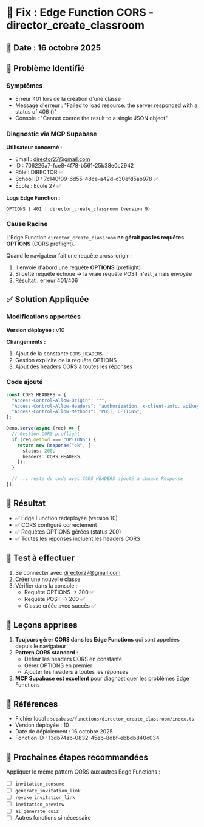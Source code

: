 # 🔧 Fix : Edge Function CORS - director_create_classroom

## 📅 Date : 16 octobre 2025

## 🐛 Problème Identifié

### Symptômes
- Erreur 401 lors de la création d'une classe
- Message d'erreur : "Failed to load resource: the server responded with a status of 406 ()"
- Console : "Cannot coerce the result to a single JSON object"

### Diagnostic via MCP Supabase

**Utilisateur concerné :**
- Email : director27@gmail.com
- ID : 706226a7-fce8-4f78-b561-25b38e0c2942
- Rôle : DIRECTOR ✅
- School ID : 7c140f09-6d55-48ce-a42d-c30efd5ab978 ✅
- École : Ecole 27 ✅

**Logs Edge Function :**
```
OPTIONS | 401 | director_create_classroom (version 9)
```

### Cause Racine

L'Edge Function `director_create_classroom` **ne gérait pas les requêtes OPTIONS** (CORS preflight).

Quand le navigateur fait une requête cross-origin :
1. Il envoie d'abord une requête **OPTIONS** (preflight)
2. Si cette requête échoue → la vraie requête POST n'est jamais envoyée
3. Résultat : erreur 401/406

## ✅ Solution Appliquée

### Modifications apportées

**Version déployée :** v10

**Changements :**
1. Ajout de la constante `CORS_HEADERS`
2. Gestion explicite de la requête OPTIONS
3. Ajout des headers CORS à toutes les réponses

### Code ajouté

```typescript
const CORS_HEADERS = {
  "Access-Control-Allow-Origin": "*",
  "Access-Control-Allow-Headers": "authorization, x-client-info, apikey, content-type",
  "Access-Control-Allow-Methods": "POST, OPTIONS",
};

Deno.serve(async (req) => {
  // Gestion CORS preflight
  if (req.method === "OPTIONS") {
    return new Response("ok", {
      status: 200,
      headers: CORS_HEADERS,
    });
  }

  // ... reste du code avec CORS_HEADERS ajouté à chaque Response
});
```

## 🎯 Résultat

- ✅ Edge Function redéployée (version 10)
- ✅ CORS configuré correctement
- ✅ Requêtes OPTIONS gérées (status 200)
- ✅ Toutes les réponses incluent les headers CORS

## 🧪 Test à effectuer

1. Se connecter avec director27@gmail.com
2. Créer une nouvelle classe
3. Vérifier dans la console :
   - Requête OPTIONS → 200 ✅
   - Requête POST → 200 ✅
   - Classe créée avec succès ✅

## 📝 Leçons apprises

1. **Toujours gérer CORS dans les Edge Functions** qui sont appelées depuis le navigateur
2. **Pattern CORS standard** :
   - Définir les headers CORS en constante
   - Gérer OPTIONS en premier
   - Ajouter les headers à toutes les réponses
3. **MCP Supabase est excellent** pour diagnostiquer les problèmes Edge Functions

## 🔗 Références

- Fichier local : `supabase/functions/director_create_classroom/index.ts`
- Version déployée : 10
- Date de déploiement : 16 octobre 2025
- Fonction ID : 13db74ab-0832-45eb-8dbf-ebbdb840c034

## 🚀 Prochaines étapes recommandées

Appliquer le même pattern CORS aux autres Edge Functions :
- [ ] `invitation_consume`
- [ ] `generate_invitation_link`
- [ ] `revoke_invitation_link`
- [ ] `invitation_preview`
- [ ] `ai_generate_quiz`
- [ ] Autres fonctions si nécessaire
